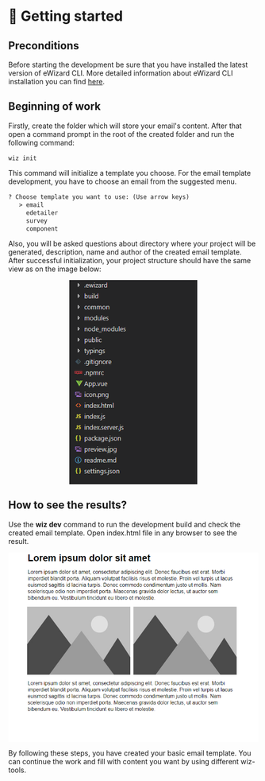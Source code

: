 # :email: Getting started

## Preconditions

Before starting the development be sure that you have installed the latest version of eWizard CLI. More detailed information about eWizard CLI installation you can find [here](../Installation.html). 

## Beginning of work

Firstly, create the folder which will store your email's content. After that open a command prompt in the root of the created folder and run the following command: 
```
wiz init
```
This command will initialize a template you choose. For the email template development, you have to choose an email from the suggested menu. 
``` {2}
? Choose template you want to use: (Use arrow keys)
   > email
     edetailer
     survey
     component
```
Also, you will be asked questions about directory where your project will be generated, description, name and author of the created email template. After successful initialization, your project structure should have the same view as on the image below: 

<img src="../../media/images/folderStructure.png" alt="folderStructure" style="display: block; margin: 0 auto;">

## How to see the results?

Use the **wiz dev** command to run the development build and check the created email template. Open index.html file in any browser to see the result.

<img src="../../media/images/emailResult.png" alt="emailResult" style="display: block; margin: 0 auto;">

By following these steps, you have created your basic email template. You can continue the work and fill with content you want by using different wiz-tools. 